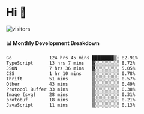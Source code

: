 # Hi 👋
 
![visitors](https://visitor-badge.glitch.me/badge?page_id=sorcererxw.sorcererx)

#### 📊 Monthly Development Breakdown

<!--START_SECTION:waka-->
```text
Go              124 hrs 45 mins ████████▒░ 82.91%
TypeScript      13 hrs 7 mins   ▓░░░░░░░░░ 8.72%
JSON            7 hrs 36 mins   ▓░░░░░░░░░ 5.05%
CSS             1 hr 10 mins    ▒░░░░░░░░░ 0.78%
Thrift          51 mins         ▒░░░░░░░░░ 0.57%
Other           43 mins         ▒░░░░░░░░░ 0.49%
Protocol Buffer 33 mins         ▒░░░░░░░░░ 0.38%
Image (svg)     28 mins         ▒░░░░░░░░░ 0.31%
protobuf        18 mins         ▒░░░░░░░░░ 0.21%
JavaScript      11 mins         ▒░░░░░░░░░ 0.13%
```
<!--END_SECTION:waka-->
